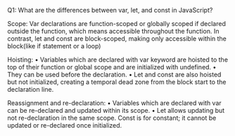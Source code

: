 Q1: What are the differences between var, let, and const in JavaScript?

Scope: Var declarations are function-scoped or globally scoped if declared outside the function, which means accessible throughout the function. In contrast, let and const are block-scoped, making only accessible within the block(like if statement or a loop)

Hoisting: 
    • Variables which are declared with var keyword are hoisted to the top of their function or global scope and are initialized with undefined.
    • They can be used before the declaration.
    • Let and const are also hoisted but not initialized, creating a temporal dead zone from the block start to the declaration line.

Reassignment and re-declaration:
    • Variables which are declared with var can be re-declared and updated within its scope.
    • Let  allows updating but not re-declaration in the same scope.
Const  is for constant; it cannot be updated or re-declared once initialized.